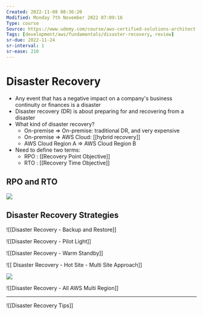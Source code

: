 ```yaml
---
Created: 2022-11-08 08:36:20
Modified: Monday 7th November 2022 07:09:16
Type: course
Source: https://www.udemy.com/course/aws-certified-solutions-architect-associate-saa-c01/?xref=E0Aed11STH4LPUQvCz0GJFABTmM=
Tags: [development/aws/fundamentals/disaster-recovery, review]
sr-due: 2022-11-24
sr-interval: 1
sr-ease: 210
---
```


# Disaster Recovery

- Any event that has a negative impact on a company's business continuity or finances is a disaster
- Disaster recovery (DR) is about preparing for and recovering from a disaster
- What kind of disaster recovery?
    - On-premise => On-premise: traditional DR, and very expensive
    - On-premise => AWS Cloud: [[hybrid recovery]]
    - AWS Cloud Region A => AWS Cloud Region B
- Need to define two terms:
    - RPO : [[Recovery Point Objective]]
    - RTO : [[Recovery Time Objective]]

## RPO and RTO

![](2020-01-02-15-58-04.png)

## Disaster Recovery Strategies

![[Disaster Recovery - Backup and Restore]]


![[Disaster Recovery - Pilot Light]]


![[Disaster Recovery - Warm Standby]]


![[ Disaster Recovery - Hot Site - Multi Site Approach]]


![](2020-01-02-15-58-53.png)

![[Disaster Recovery - All AWS Multi Region]]

---

![[Disaster Recovery Tips]]

